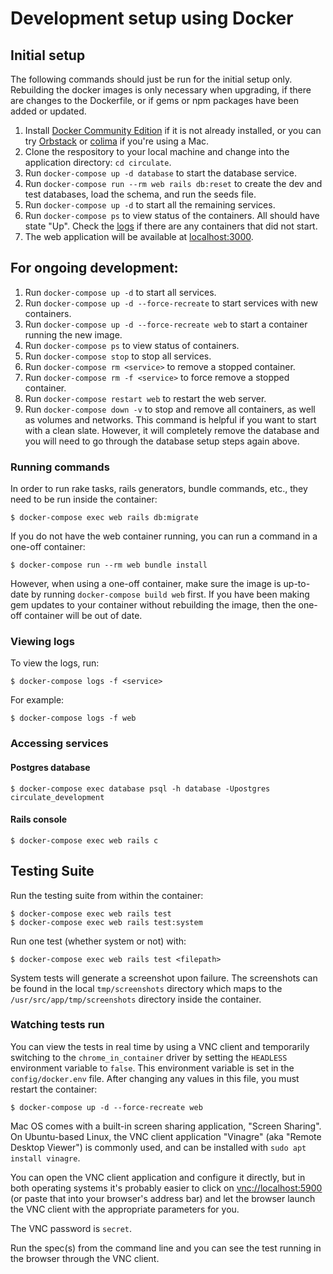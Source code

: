 # Development setup using Docker

## Initial setup
The following commands should just be run for the initial setup only. Rebuilding
the docker images is only necessary when upgrading, if there are changes to the
Dockerfile, or if gems or npm packages have been added or updated.
1. Install [Docker Community Edition](https://docs.docker.com/install/) if it
   is not already installed, or you can try [Orbstack](https://orbstack.dev) or 
   [colima](https://github.com/abiosoft/colima) if you're using a Mac.
3. Clone the respository to your local machine and change into the application
   directory: `cd circulate`.
5. Run `docker-compose up -d database` to start the database service.
6. Run `docker-compose run --rm web rails db:reset` to create the dev and test
   databases, load the schema, and run the seeds file.
7. Run `docker-compose up -d` to start all the remaining services.
8. Run `docker-compose ps` to view status of the containers. All should have
   state "Up". Check the [logs](#viewing-logs) if there are any containers that
   did not start.
9. The web application will be available at [localhost:3000](http://localhost:3000).

## For ongoing development:
1. Run `docker-compose up -d` to start all services.
2. Run `docker-compose up -d --force-recreate` to start services with new
   containers.
3. Run `docker-compose up -d --force-recreate web`
   to start a container running the new image.
4. Run `docker-compose ps` to view status of containers.
5. Run `docker-compose stop` to stop all services.
6. Run `docker-compose rm <service>` to remove a stopped container.
7. Run `docker-compose rm -f <service>` to force remove a stopped container.
8. Run `docker-compose restart web` to restart the web server.
9. Run `docker-compose down -v` to stop and remove all containers, as well as
   volumes and networks. This command is helpful if you want to start with a
   clean slate.  However, it will completely remove the database and you will
   need to go through the database setup steps again above.

### Running commands
In order to run rake tasks, rails generators, bundle commands, etc., they need to be run inside the container:
```
$ docker-compose exec web rails db:migrate
```

If you do not have the web container running, you can run a command in a one-off container:

```
$ docker-compose run --rm web bundle install
```

However, when using a one-off container, make sure the image is up-to-date by
running `docker-compose build web` first.  If you have been making gem updates
to your container without rebuilding the image, then the one-off container will
be out of date.

### Viewing logs
To view the logs, run:
```
$ docker-compose logs -f <service>
```

For example:
```
$ docker-compose logs -f web
```

### Accessing services
#### Postgres database
```
$ docker-compose exec database psql -h database -Upostgres circulate_development
```

#### Rails console
```
$ docker-compose exec web rails c
```

## Testing Suite
Run the testing suite from within the container:

```
$ docker-compose exec web rails test
$ docker-compose exec web rails test:system
```

Run one test (whether system or not) with:
```
$ docker-compose exec web rails test <filepath>
```

System tests will generate a screenshot upon failure. The screenshots can be
found in the local `tmp/screenshots` directory which maps to the
`/usr/src/app/tmp/screenshots` directory inside the container.

### Watching tests run

You can view the tests in real time by using a VNC client and temporarily
switching to the `chrome_in_container` driver by setting the `HEADLESS`
environment variable to `false`. This environment variable is set in the
`config/docker.env` file. After changing any values in this file, you must
restart the container:

```
$ docker-compose up -d --force-recreate web
```

Mac OS comes with a built-in screen sharing application, "Screen Sharing".
On Ubuntu-based Linux, the VNC client application "Vinagre" (aka "Remote Desktop Viewer")
is commonly used, and can be installed with `sudo apt install vinagre`.

You can open the VNC client application and configure it directly, but in both operating systems
it's probably easier to click on [vnc://localhost:5900](vnc://localhost:5900)
(or paste that into your browser's address bar) and let the browser launch the VNC client with
 the appropriate parameters for you.

The VNC password is `secret`.

Run the spec(s) from the command line and you can see the test running in the browser through the VNC client.
